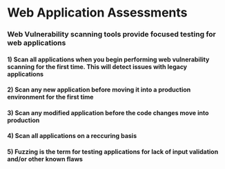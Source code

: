 # Web Application Assessments

### Web Vulnerability scanning tools provide focused testing for web applications

#### 1) Scan all applications when you begin performing web vulnerability scanning for the first time. This will detect issues with legacy applications

#### 2) Scan any new application before moving it into a production environment for the first time

#### 3) Scan any modified application before the code changes move into production

#### 4) Scan all applications on a reccuring basis

#### 5) Fuzzing is the term for testing applications for lack of input validation and/or other known flaws
